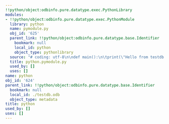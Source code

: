```yaml
---
!!python/object:odbinfo.pure.datatype.exec.PythonLibrary
modules:
- !!python/object:odbinfo.pure.datatype.exec.PythonModule
  library: python
  name: pymodule.py
  obj_id: '625'
  parent_link: !!python/object:odbinfo.pure.datatype.base.Identifier
    bookmark: null
    local_id: python
    object_type: pythonlibrary
  source: "# coding: utf-8\n\ndef main():\n\tprint(\"Hello from testdb.odb\")\n\n\n"
  title: python.pymodule.py
  used_by: []
  uses: []
name: python
obj_id: '624'
parent_link: !!python/object:odbinfo.pure.datatype.base.Identifier
  bookmark: null
  local_id: ./testdb.odb
  object_type: metadata
title: python
used_by: []
uses: []
---
```

